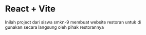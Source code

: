 # React + Vite

Inilah project dari siswa smkn-9 membuat website restoran untuk di gunakan secara langsung oleh pihak restorannya
